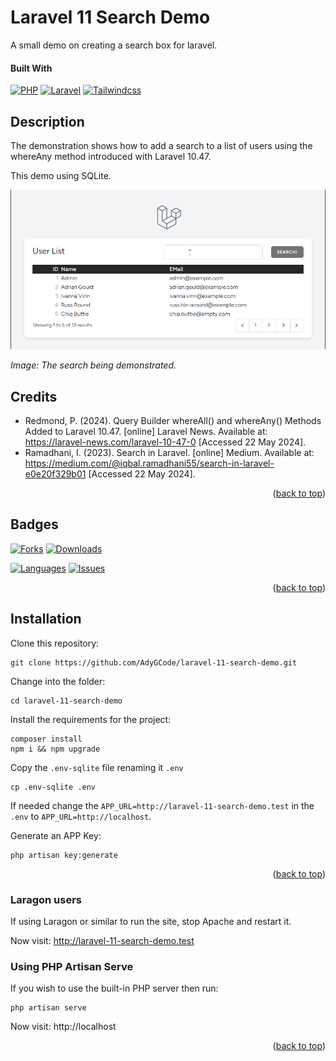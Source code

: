 <a name="readme-top"></a>
# Laravel 11 Search Demo

A small demo on creating a search box for laravel.


#### Built With

[![PHP][Php.com]][Php-url]
[![Laravel][Laravel.com]][Laravel-url]
[![Tailwindcss][Tailwindcss.com]][Tailwindcss-url]


## Description

The demonstration shows how to add a search to a list of users using the whereAny method
introduced with Laravel 10.47.

This demo using SQLite.

![Animated Demo](_docs/images/animated-demo.gif)

_Image: The search being demonstrated._

## Credits

- Redmond, P. (2024). Query Builder whereAll() and whereAny() Methods Added to Laravel
  10.47. [online] Laravel News. Available
  at: https://laravel-news.com/laravel-10-47-0 [Accessed 22 May 2024].
- Ramadhani, I. (2023). Search in Laravel. [online] Medium. Available
  at: https://medium.com/@iqbal.ramadhani55/search-in-laravel-e0e20f329b01 [Accessed 22 May 2024].

<p align="right">(<a href="#readme-top">back to top</a>)</p>


## Badges

[![Forks][forks-shield]][forks-url]
[![Downloads][downloads-shield]][downloads-url]

[![Languages][languages-shield]][languages-url]
[![Issues][issues-shield]][issues-url]


<p align="right">(<a href="#readme-top">back to top</a>)</p>


## Installation

Clone this repository:

```shell
git clone https://github.com/AdyGCode/laravel-11-search-demo.git
```

Change into the folder:

```shell
cd laravel-11-search-demo
```

Install the requirements for the project:

```shell
composer install
npm i && npm upgrade
```

Copy the `.env-sqlite` file renaming it `.env`
```shell
cp .env-sqlite .env
```

If needed change the `APP_URL=http://laravel-11-search-demo.test` in the `.env` to 
`APP_URL=http://localhost`.

Generate an APP Key:
```shell
php artisan key:generate
```

<p align="right">(<a href="#readme-top">back to top</a>)</p>

### Laragon users
If using Laragon or similar to run the site, stop Apache and restart it.

Now visit: http://laravel-11-search-demo.test

### Using PHP Artisan Serve

If you wish to use the built-in PHP server then run:
```
php artisan serve
```

Now visit: http://localhost

<p align="right">(<a href="#readme-top">back to top</a>)</p>




<!-- MARKDOWN LINKS & IMAGES -->
<!-- https://www.markdownguide.org/basic-syntax/#reference-style-links -->

[forks-shield]: http://img.shields.io/github/forks/adygcode/laravel-11-search-demo.svg?style=for-the-badge
[forks-url]: https://github.com/AdyGCode/laravel-11-search-demo/network/members

[languages-shield]: http://img.shields.io/github/languages/count/adygcode/laravel-11-search-demo.svg?style=for-the-badge
[languages-url]: https://github.com/AdyGCode/laravel-11-search-demo/network/members

[downloads-shield]: http://img.shields.io/github/downloads/adygcode/laravel-11-search-demo/total?style=for-the-badge
[downloads-url]: https://github.com/AdyGCode/laravel-11-search-demo/network/members

[issues-shield]: http://img.shields.io/github/issues/adygcode/laravel-11-search-demo.svg?style=for-the-badge
[issues-url]: https://github.com/adygcode/laravel-11-search-demo/issues

[licence-shield]: https://img.shields.io/badge/opensourceinitiative-3DA639?style=for-the-badge
[licence-url]: https://github.com/adygcode/laravel-11-search-demo/blob/main/License.md

[product-screenshot]: _docs/images/animated-demo.gif

[Laravel.com]: https://img.shields.io/badge/Laravel-FF2D20?style=for-the-badge&logo=laravel&logoColor=white
[Laravel-url]: https://laravel.com

[Tailwindcss.com]: https://img.shields.io/badge/Tailwindcss-06B6D4?style=for-the-badge&logo=tailwindcss&logoColor=white
[Tailwindcss-url]: https://tailwindcss.com


[Php.com]: https://img.shields.io/badge/Php-777BB4?style=for-the-badge&logo=php&logoColor=white
[Php-url]: https://inertiajs.com
